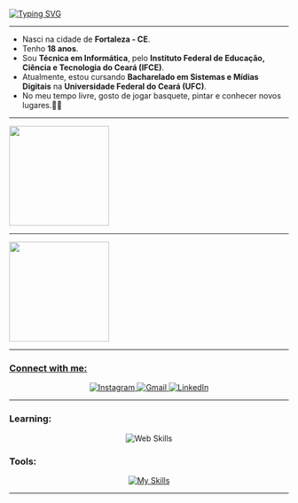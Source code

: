 <a href="https://git.io/typing-svg"><img src="https://readme-typing-svg.herokuapp.com?font=Fira+Code&weight=600&size=26&pause=992&color=804D15&width=435&lines=Hi%2C+It's+Thay!!+;Welcome+to+my+profile." alt="Typing SVG" /></a>

-------------------------------------------------------------------------------------------------------------------------------------------------------- 
 <ul>
  <li>Nasci na cidade de <strong>Fortaleza - CE</strong>.</li>
  <li>Tenho <strong>18 anos</strong>.</li>
  <li>Sou <strong>Técnica em Informática</strong>, pelo <strong>Instituto Federal de Educação, Ciência e Tecnologia do Ceará (IFCE)</strong>.</li>
  <li>Atualmente, estou cursando <strong>Bacharelado em Sistemas e Mídias Digitais</strong> na <strong>Universidade Federal do Ceará (UFC)</strong>.</li>
  <li>No meu tempo livre, gosto de jogar basquete, pintar e conhecer novos lugares.🎨🏀</li>
</ul>


--------------------------------------------------------------------------------------------------------------------------------------------------------          

<div>
<a href="https://github.com/thaynaxt">
<img height="180em" src="https://github-readme-stats.vercel.app/api/top-langs/?username=thaynaxt&layout=compact&langs_count=7&theme=midnight-purple"/>
 
 --------------------------------------------------------------------------------------------------------------------------------------------------------               

 <img height="180em" src="https://github-readme-stats.vercel.app/api?username=thaynaxt&show_icons=true&theme=midnight-purple&include_all_commits=true&count_private=true"/>
</div>
 
  
--------------------------------------------------------------------------------------------------------------------------------------------------------
  
 ### Connect with me:

  <p align="center">
  <a href="https://www.instagram.com/thaynaxt" target="_blank">
    <img src="https://skillicons.dev/icons?i=instagram" alt="Instagram" />
  </a>
  <a href="mailto:thaynaalbano1@gmail.com" target="_blank">
    <img src="https://skillicons.dev/icons?i=gmail" alt="Gmail" />
  </a>
  <a href="https://www.linkedin.com/in/thaynaalbano" target="_blank">
    <img src="https://skillicons.dev/icons?i=linkedin" alt="LinkedIn" />
  </a>
</p>


--------------------------------------------------------------------------------------------------------------------------------------------------------
 ### Learning:
<p align="center">
  <img src="https://skillicons.dev/icons?i=html,css,js,nodejs,react" alt="Web Skills" />
</p>

 
### Tools:
<!-- ![Git](https://img.shields.io/badge/-Git-0D1117?style=for-the-badge&logo=git&labelColor=0D1117)&nbsp; -->
<p align="center">
  <a href="https://skillicons.dev/icons?i=replit,figma,vscode">
    <img src="https://skillicons.dev/icons?i=replit,figma,vscode" alt="My Skills">
  </a>
</p>

------------------------------------------------------------------------------------------------------------------------------------------------------------
 
          
